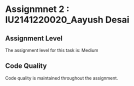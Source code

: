 # Assignmnet 2 : IU2141220020_Aayush Desai



## Assignment Level

The assignment level for this task is: Medium

## Code Quality

Code quality is maintained throughout the assignment.
